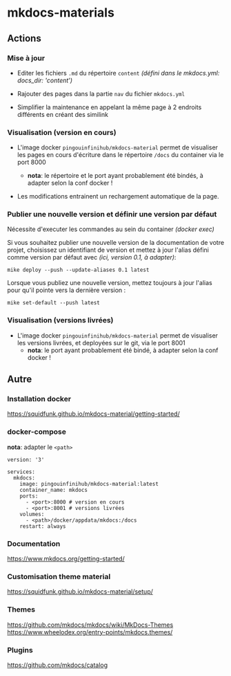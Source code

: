 # mkdocs-materials

## Actions

### Mise à jour
- Editer les fichiers `.md` du répertoire `content` *(défini dans le mkdocs.yml: docs_dir: 'content')*

- Rajouter des pages dans la partie `nav` du fichier `mkdocs.yml`

- Simplifier la maintenance en appelant la même page à 2 endroits différents en créant des similink

### Visualisation (version en cours)

- L'image docker `pingouinfinihub/mkdocs-material` permet de visualiser les pages en cours d'écriture dans le répertoire `/docs` du container via le port 8000
  - **nota**: le répertoire et le port ayant probablement été bindés, à adapter selon la conf docker !

- Les modifications entrainent un rechargement automatique de la page.

### Publier une nouvelle version et définir une version par défaut

Nécessite d'executer les commandes au sein du container *(docker exec)*

Si vous souhaitez publier une nouvelle version de la documentation de votre projet, choisissez un identifiant de version et mettez à jour l'alias défini comme version par défaut avec *(ici, version 0.1, à adapter)*:

```
mike deploy --push --update-aliases 0.1 latest
```

Lorsque vous publiez une nouvelle version, mettez toujours à jour l'alias pour qu'il pointe vers la dernière version :

```
mike set-default --push latest
```

### Visualisation (versions livrées)

- L'image docker `pingouinfinihub/mkdocs-material` permet de visualiser les versions livrées, et deployées sur le git, via le port 8001
  - **nota**: le port ayant probablement été bindé, à adapter selon la conf docker !


## Autre

### Installation docker
https://squidfunk.github.io/mkdocs-material/getting-started/  

### docker-compose

**nota**: adapter le `<path>`
```
version: '3'

services:
  mkdocs:
    image: pingouinfinihub/mkdocs-material:latest
    container_name: mkdocs
    ports:
      - <port>:8000 # version en cours
      - <port>:8001 # versions livrées
    volumes:
      - <path>/docker/appdata/mkdocs:/docs
    restart: always
```

### Documentation
https://www.mkdocs.org/getting-started/

### Customisation theme material
https://squidfunk.github.io/mkdocs-material/setup/

### Themes
https://github.com/mkdocs/mkdocs/wiki/MkDocs-Themes
https://www.wheelodex.org/entry-points/mkdocs.themes/

### Plugins
https://github.com/mkdocs/catalog

